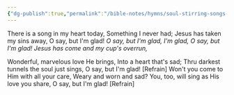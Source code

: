 ```yaml
---
{"dg-publish":true,"permalink":"/bible-notes/hymns/soul-stirring-songs-and-hymns/o-say-but-i-m-glad/","title":"O Say, But I'm Glad","created":"","updated":""}
---
```



There is a song in my heart today,
Something I never had;
Jesus has taken my sins away,
O say, but I'm glad!
*O say, but I'm glad, I'm glad,
O say, but I'm glad!
Jesus has come and my cup's overrun,*

Wonderful, marvelous love He brings,
Into a heart that's sad;
Thru darkest tunnels the soul just sings,
O say, but I'm glad! [Refrain]
Won't you come to Him with all your care,
Weary and worn and sad?
You, too, will sing as His love you share,
O say, but I'm glad! [Refrain]
